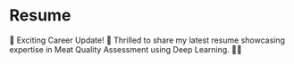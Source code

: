 # Resume
 🚀 Exciting Career Update! 🌟 Thrilled to share my latest resume showcasing expertise in Meat Quality Assessment using Deep Learning. 🥩🤖
